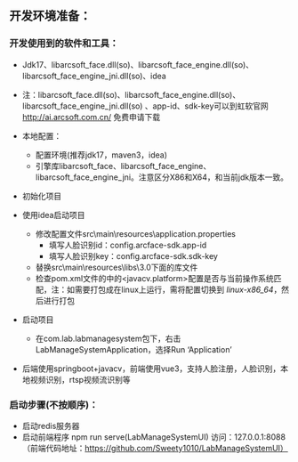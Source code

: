## 开发环境准备：

### 开发使用到的软件和工具：

* Jdk17、libarcsoft_face.dll(so)、libarcsoft_face_engine.dll(so)、libarcsoft_face_engine_jni.dll(so)、idea
* 注：libarcsoft_face.dll(so)、libarcsoft_face_engine.dll(so)、libarcsoft_face_engine_jni.dll(so)
  、app-id、sdk-key可以到虹软官网 http://ai.arcsoft.com.cn/ 免费申请下载


* 本地配置：
    * 配置环境(推荐jdk17，maven3，idea)
    * 引擎库libarcsoft_face、libarcsoft_face_engine、libarcsoft_face_engine_jni。注意区分X86和X64，和当前jdk版本一致。

* 初始化项目
* 使用idea启动项目
    * 修改配置文件src\main\resources\application.properties
        * 填写人脸识别id：config.arcface-sdk.app-id
        * 填写人脸识别key：config.arcface-sdk.sdk-key
    * 替换src\main\resources\libs\3.0下面的库文件
    * 检查pom.xml文件的<properties>中的<javacv.platform>配置是否与当前操作系统匹配，注：如需要打包成在linux上运行，需将配置切换到 *linux-x86_64*，然后进行打包

* 启动项目
    * 在com.lab.labmanagesystem包下，右击LabManageSystemApplication，选择Run ‘Application’

* 后端使用springboot+javacv，前端使用vue3，支持人脸注册，人脸识别，本地视频识别，rtsp视频流识别等

[//]: # (* 前端代码：)

[//]: # (    * https://github.com/itboyst/ArcSoftFaceDemoUI)


### 启动步骤(不按顺序)：
* 启动redis服务器
* 启动前端程序 npm run serve(LabManageSystemUI)  访问：127.0.0.1:8088 （前端代码地址：https://github.com/Sweety1010/LabManageSystemUI）
